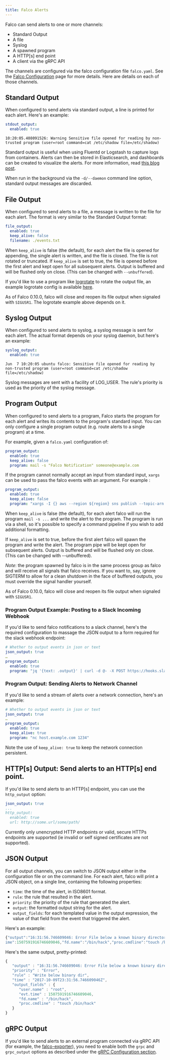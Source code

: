 ```yaml
---
title: Falco Alerts
---
```


Falco can send alerts to one or more channels:

* Standard Output
* A file
* Syslog
* A spawned program
* A HTTP[s] end point
* A client via the gRPC API

The channels are configured via the falco configuration file `falco.yaml`. See the [Falco Configuration](../configuration) page for more details. Here are details on each of those channels.

## Standard Output

When configured to send alerts via standard output, a line is printed for each alert. Here's an example:

```yaml
stdout_output:
  enabled: true
```

```
10:20:05.408091526: Warning Sensitive file opened for reading by non-trusted program (user=root command=cat /etc/shadow file=/etc/shadow)
```
Standard output is useful when using Fluentd or Logstash to capture logs from containers. Alerts can then be stored in Elasticsearch, and dashboards can be created to visualize the alerts. For more information, read [this blog post](https://sysdig.com/blog/kubernetes-security-logging-fluentd-falco/). 

When run in the background via the `-d/--daemon` command line option, standard output messages are discarded.

## File Output

When configured to send alerts to a file, a message is written to the file for each alert. The format is very similar to the Standard Output format:

```yaml
file_output:
  enabled: true
  keep_alive: false
  filename: ./events.txt
```

When `keep_alive` is false (the default), for each alert the file is opened for appending, the single alert is written, and the file is closed. The file is not rotated or truncated. If `keep_alive` is set to true, the file is opened before the first alert and kept open for all subsequent alerts. Output is buffered and will be flushed only on close. (This can be changed with `--unbuffered`).

If you'd like to use a program like [logrotate](https://github.com/logrotate/logrotate) to rotate the output file, an example logrotate config is available [here](https://github.com/draios/falco/blob/master/examples/logrotate/falco).

As of Falco 0.10.0, falco will close and reopen its file output when signaled with `SIGUSR1`. The logrotate example above depends on it.

## Syslog Output

When configured to send alerts to syslog, a syslog message is sent for each alert. The actual format depends on your syslog daemon, but here's an example:

```yaml
syslog_output:
  enabled: true
```

```
Jun  7 10:20:05 ubuntu falco: Sensitive file opened for reading by non-trusted program (user=root command=cat /etc/shadow file=/etc/shadow)
```

Syslog messages are sent with a facility of LOG_USER. The rule's priority is used as the priority of the syslog message.

## Program Output

When configured to send alerts to a program, Falco starts the program for each alert and writes its contents to the program's standard input. You can only configure a single program output (e.g. route alerts to a single program) at a time.

For example, given a `falco.yaml` configuration of:

```yaml
program_output:
  enabled: true
  keep_alive: false
  program: mail -s "Falco Notification" someone@example.com
```

If the program cannot normally accept an input from standard input, `xargs` can be used to pass the falco events with an argument. For example :

```yaml
program_output:
  enabled: true
  keep_alive: false
  program: "xargs -I {} aws --region ${region} sns publish --topic-arn ${falco_sns_arn} --message {}"
```

When `keep_alive` is false (the default), for each alert falco will run the program `mail -s ...` and write the alert to the program. The program is run via a shell, so it's possible to specify a command pipeline if you wish to add additional formatting.

If `keep_alive` is set to true, before the first alert falco will spawn the program and write the alert. The program pipe will be kept open for subsequent alerts.  Output is buffered and will be flushed only on close. (This can be changed with --unbuffered). 

*Note*: the program spawned by falco is in the same process group as falco and will receive all signals that falco receives. If you want to, say, ignore SIGTERM to allow for a clean shutdown in the face of buffered outputs, you must override the signal handler yourself.

As of Falco 0.10.0, falco will close and reopen its file output when signaled with `SIGUSR1`.

### Program Output Example: Posting to a Slack Incoming Webhook

If you'd like to send falco notifications to a slack channel, here's the required configuration to massage the JSON output to a form required for the slack webhook endpoint:

```yaml
# Whether to output events in json or text
json_output: true
…
program_output:
  enabled: true
  program: "jq '{text: .output}' | curl -d @- -X POST https://hooks.slack.com/services/XXX"
```

### Program Output: Sending Alerts to Network Channel

If you'd like to send a stream of alerts over a network connection, here's an example:

```yaml
# Whether to output events in json or text
json_output: true
…
program_output:
  enabled: true
  keep_alive: true
  program: "nc host.example.com 1234"
```

Note the use of `keep_alive: true` to keep the network connection persistent.

## HTTP[s] Output: Send alerts to an HTTP[s] end point.

If you'd like to send alerts to an HTTP[s] endpoint, you can use the `http_output` option:

```yaml
json_output: true
...
http_output:
  enabled: true
  url: http://some.url/some/path/
```

Currently only unencrypted HTTP endpoints or valid, secure HTTPs endpoints are supported (ie invalid or self signed certificates are not supported). 

## JSON Output

For all output channels, you can switch to JSON output either in the configuration file or on the command line. For each alert, falco will print a JSON object, on a single line, containing the following properties:

* `time`: the time of the alert, in ISO8601 format.
* `rule`: the rule that resulted in the alert.
* `priority`: the priority of the rule that generated the alert.
* `output`: the formatted output string for the alert.
* `output_fields`: for each templated value in the output expression, the value of that field from the event that triggered the alert.

Here's an example:

```javascript
{"output":"16:31:56.746609046: Error File below a known binary directory opened for writing (user=root command=touch /bin/hack file=/bin/hack)","priority":"Error","rule":"Write below binary dir","time":"2017-10-09T23:31:56.746609046Z", "output_fields": {"evt.t\
ime":1507591916746609046,"fd.name":"/bin/hack","proc.cmdline":"touch /bin/hack","user.name":"root"}} 
```

Here's the same output, pretty-printed:

```javascript
{
   "output" : "16:31:56.746609046: Error File below a known binary directory opened for writing (user=root command=touch /bin/hack file=/bin/hack)"
   "priority" : "Error",
   "rule" : "Write below binary dir",
   "time" : "2017-10-09T23:31:56.746609046Z",
   "output_fields" : {
      "user.name" : "root",
      "evt.time" : 1507591916746609046,
      "fd.name" : "/bin/hack",
      "proc.cmdline" : "touch /bin/hack"
   }
}
```

## gRPC Output

If you'd like to send alerts to an external program connected via gRPC API (for example, the [falco-exporter](https://github.com/falcosecurity/falco-exporter)), you need to enable both the `grpc` and `grpc_output` options as described under the [gRPC Configuration section](/docs/grpc/#configuration).

